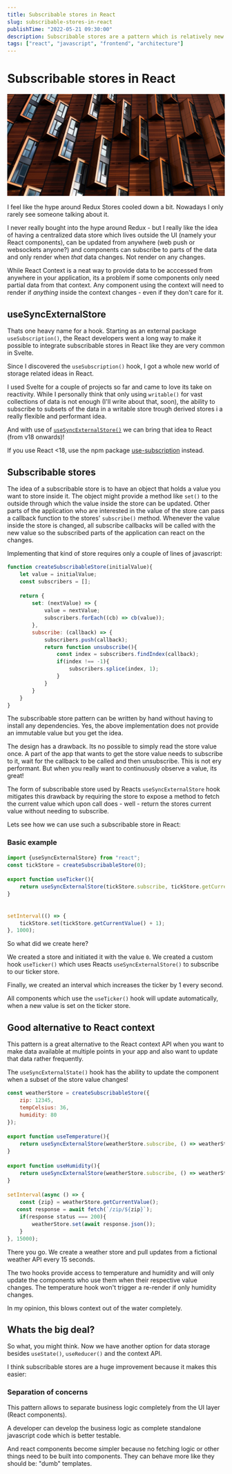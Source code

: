 ```yaml
---
title: Subscribable stores in React
slug: subscribable-stores-in-react
publishTime: "2022-05-21 09:30:00"
description: Subscribable stores are a pattern which is relatively new for React applications.
tags: ["react", "javascript", "frontend", "architecture"]
---
```

# Subscribable stores in React

![Architecture - Modern windows on a wooden-like facade](./architecture.jpg)

I feel like the hype around Redux Stores cooled down a bit. Nowadays I only rarely see someone talking about it.

I never really bought into the hype around Redux - but I really like the idea of having a centralized data store which lives outside the UI (namely your React components), can be updated from anywhere (web push or websockets anyone?) and components can subscribe to parts of the data and only render when _that_ data changes. Not render on any changes.

While React Context is a neat way to provide data to be acccessed from anywhere in your application, its a problem if some components only need partial data from that context. Any component using the context will need to render if _anything_ inside the context changes - even if they don't care for it.

## useSyncExternalStore
Thats one heavy name for a hook. Starting as an external package `useSubscription()`, the React developers went a long way to make it possible to integrate subscribable stores in React like they are very common in Svelte.

Since I discovered the `useSubscription()` hook, I got a whole new world of storage related ideas in React.

I used Svelte for a couple of projects so far and came to love its take on reactivity. While I personally think that only using `writable()` for vast collections of data is not enough (I'll write about that, soon), the ability to subscribe to subsets of the data in a writable store trough derived stores i a really flexible and performant idea.

And with use of [`useSyncExternalStore()`](https://reactjs.org/docs/hooks-reference.html#usesyncexternalstore) we can bring that idea to React (from v18 onwards)!

If you use React <18, use the npm package [use-subscription](https://npmjs.com/package/use-subscription) instead.

## Subscribable stores
The idea of a subscribable store is to have an object that holds a value you want to store inside it. The object might provide a method like `set()` to the outside through which the value inside the store can be updated. Other parts of the application who are interested in the value of the store can pass a callback function to the stores' `subscribe()` method. Whenever the value inside the store is changed, all subscribe callbacks will be called with the new value so the subscribed parts of the application can react on the changes.

Implementing that kind of store requires only a couple of lines of javascript:

```javascript
function createSubscribableStore(initialValue){
    let value = initialValue;
    const subscribers = [];
    
    return {
        set: (nextValue) => {
            value = nextValue;
            subscribers.forEach((cb) => cb(value));
        },
        subscribe: (callback) => {
            subscribers.push(callback);
            return function unsubscribe(){
                const index = subscribers.findIndex(callback);
                if(index !== -1){
                    subscribers.splice(index, 1);
                }
            }
        }
    }
}

```

The subscribable store pattern can be written by hand without having to install any dependencies. Yes, the above implementation does not provide an immutable value but you get the idea.

The design has a drawback. Its no possible to simply read the store value once. A part of the app that wants to get the store value needs to subscribe to it, wait for the callback to be called and then unsubscribe. This is not ery performant. But when you really want to continuously observe a value, its great!

The form of subscribable store used by Reacts `useSyncExternalStore` hook mitigates this drawback by requiring the store to expose a method to fetch the current value which upon call does - well - return the stores current value without needing to subscribe.

Lets see how we can use such a subscribable store in React:

### Basic example
```javascript
import {useSyncExternalStore} from "react";
const tickStore = createSubscribableStore(0);

export function useTicker(){
    return useSyncExternalStore(tickStore.subscribe, tickStore.getCurrentValue);
}


setInterval(() => {
    tickStore.set(tickStore.getCurrentValue() + 1);
}, 1000);
```

So what did we create here?

We created a store and initiated it with the value `0`. We created a custom hook `useTicker()` which uses Reacts `useSyncExternalStore()` to subscribe to our ticker store.

Finally, we created an interval which increases the ticker by 1 every second.

All components which use the `useTicker()` hook will update automatically, when a new value is set on the ticker store.

## Good alternative to React context
This pattern is a great alternative to the React context API when you want to make data available at multiple points in your app and also want to update that data rather frequently.

The `useSyncExternalState()` hook has the ability to update the component when a subset of the store value changes!

```javascript
const weatherStore = createSubscribableStore({
    zip: 12345,
    tempCelsius: 36,
    humidity: 80
});

export function useTemperature(){
    return useSyncExternalStore(weatherStore.subscribe, () => weatherStore.getCurrentValue().tempCelsius);
}

export function useHumidity(){
    return useSyncExternalStore(weatherStore.subscribe, () => weatherStore.getCurrentValue().humidity);
}

setInterval(async () => {
    const {zip} = weatherStore.getCurrentValue();
   const response = await fetch(`/zip/${zip}`);
    if(response status === 200){
        weatherStore.set(await response.json());
    }
}, 15000);
```

There you go. We create a weather store and pull updates from a fictional weather API every 15 seconds.

The two hooks provide access to temperature and humidity and will only update the components who use them when their respective value changes. The temperature hook won't trigger a re-render if only humidity changes.

In my opinion, this blows context out of the water completely.

## Whats the big deal?
So what, you might think. Now we have another option for data storage besides `useState()`, `useReducer()` and the context API.

I think subscribable stores are a huge improvement because it makes this easier:

### Separation of concerns
This pattern allows to separate business logic completely from the UI layer (React components).

A developer can develop the business logic as complete standalone javascript code which is better testable.

And react components become simpler because no fetching logic or other things need to be built into components. They can behave more like they should be: "dumb" templates.
